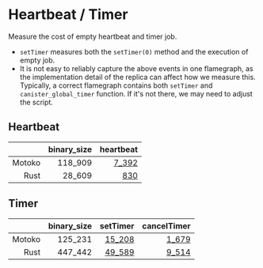 # Heartbeat / Timer

Measure the cost of empty heartbeat and timer job.

* `setTimer` measures both the `setTimer(0)` method and the execution of empty job.
* It is not easy to reliably capture the above events in one flamegraph, as the implementation detail
of the replica can affect how we measure this. Typically, a correct flamegraph contains both `setTimer` and `canister_global_timer` function. If it's not there, we may need to adjust the script.


## Heartbeat

| |binary_size|heartbeat|
|--:|--:|--:|
|Motoko|118_909|[7_392](Motoko_heartbeat.svg)|
|Rust|28_609|[830](Rust_heartbeat.svg)|

## Timer

| |binary_size|setTimer|cancelTimer|
|--:|--:|--:|--:|
|Motoko|125_231|[15_208](Motoko_setTimer.svg)|[1_679](Motoko_cancelTimer.svg)|
|Rust|447_442|[49_589](Rust_setTimer.svg)|[9_514](Rust_cancelTimer.svg)|
